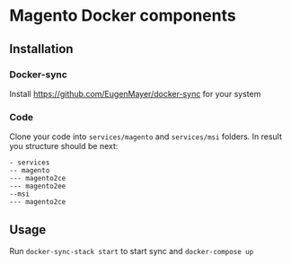 # Magento Docker components

## Installation
### Docker-sync

Install https://github.com/EugenMayer/docker-sync for your system

### Code

Clone your code into `services/magento` and `services/msi` folders. In result you structure should be next:

```
- services
-- magento
--- magento2ce
--- magento2ee
--msi
--- magento2ce
```

## Usage

Run `docker-sync-stack start` to start sync and `docker-compose up`
